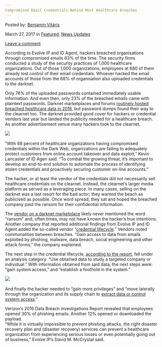 ```yaml
---
Compromised Email Credentials Behind Most Healthcare Breaches
---
```

<article class="post-listing post-18819 post type-post status-publish format-standard has-post-thumbnail hentry 
 tag-breaches tag-compromised tag-credentials tag-email care">
    
<div class="post-inner">
    
    
    
<span>Posted by: <a href="https://www.deepdotweb.com/author/benjaminvi/" title="">Benjamin Vitáris </a></span>
    
    
<span>March 27, 2017</span>
<span>in <a href="https://www.deepdotweb.com/category/deepdot-news/" rel="category tag">Featured</a>, <a href="https://www.deepdotweb.com/category/news-updates/" rel="category tag">News Updates</a></span>
    
<span><a href="https://www.deepdotweb.com/2017/03/27/compromised-email-credentials-behind-healthcare-breaches/#respond">Leave a comment</a></span>
</p>
<div class="clear"></div>
    
<div class="entry">
    
<p>According to Evolve IP and ID Agent, hackers breached organisations through compromised emails 63% of the time. The security firms conducted a study of the security practices of 1,000 healthcare organizations. Out of those 1,000 organizations, employees at 680 of them already lost control of their email credentials. Whoever hacked the email accounts of those from the 68% of organisation also uploaded credentials to the darknet.</p>
<p>Only 76% of the uploaded passwords contained immediately usable information. And even then, only 23% of the breached emails came with plaintext passwords. Darknet marketplaces and forums <a href="https://www.databreaches.net/hl7-vendor-hack-compromised-clients-ehr-records-the-dark-overlord/">routinely hosted breached healthcare data in 2016</a>, but password dumps found their way to the clearnet too. The darknet provided good cover for hackers or credential vendors last year but landed the publicity needed for a healthcare breach. As another advertisement venue many hackers took to the clearnet.</p>
<p><img class="wp-image-18829 aligncenter" src="/imgs/2017/03/word-image-57.png" srcset="/imgs/2017/03/word-image-57.png 521w, /imgs/2017/03/word-image-57-300x181.png 300w" sizes="(max-width: 521px) 100vw, 521px" /></p>
<p>“With 68 percent of healthcare organizations having compromised credentials within the Dark Web, organizations are failing to adequately protect customers from online account takeover and data exploit,” Kevin Lancaster of ID Agen said. “To combat the growing threat, it’s important to develop an end-to-end solution to automate the process of identifying stolen credentials and proactively securing customer on-line accounts.”</p>
<p>The hacker, or at least the vendor of the credentials did not necessarily sell healthcare credentials on the clearnet. Instead, the clearnet&#8217;s larger media platform as served as a leveraging piece. In many cases, selling on the darknet was a last resort for the bad actor; they wanted the beach as publicised as possible. Once word spread, they sat and hoped the breached company paid the ransom for their confidential information.</p>
<p>The <a href="https://www.deepdotweb.com/marketplace-directory/categories/top-markets/">vendor on a darknet marketplace</a> likely never mentioned the word “ransom” and, often times, may not have known the hacker&#8217;s true intentions. Another company that reported additional findings from Evolve IP and ID Agent added the so-called vendor “<a href="https://www.healthdatamanagement.com/news/most-email-attacks-enabled-by-easily-obtained-credentials">credential lifecycle</a>.” Vendors noted commonalities between breaches. “Gain access to data from emails exploited by phishing, malware, data breach, social engineering and other attack forms,” the company explained.</p>
<p>The next step in the credential lifecycle, <a href="https://www.scribd.com/document/341875913/Email-Vulnerability-in-Healthcare">according to the report</a>, fell under an analysis category. “Use obtained data to study a targeted company or individual.” With information obtained from said data, the next steps were: “gain system access,” and “establish a foothold in the system.”</p>
<p><img class="wp-image-18830 aligncenter" src="/imgs/2017/03/word-image-58.png" srcset="/imgs/2017/03/word-image-58.png 533w, /imgs/2017/03/word-image-58-300x202.png 300w, /imgs/2017/03/word-image-58-290x195.png 290w" sizes="(max-width: 533px) 100vw, 533px" /></p>
<p>And finally the hacker needed to “gain more privileges” and “move laterally through the organization and its supply chain to <a href="https://www.deepdotweb.com/tag/hacks/">extract data or control system access</a>.”</p>
<p>Verizon’s 2016 Data Breach investigations Report revealed that employees opened 30% of phishing emails. Another 12% opened or downloaded the payload.<br />
    “While it is virtually impossible to prevent phishing attacks, the right disaster recovery plan and (disaster recovery) services can prevent a healthcare organization from experiencing serious losses or even potentially going out of business,” Evolve IP’s David M. McCrystal said.</p>
    
    
</div><!-- .entry /-->
<span style="display:none"><a href="https://www.deepdotweb.com/tag/breaches/" rel="tag">breaches</a> <a href="https://www.deepdotweb.com/tag/compromised/" rel="tag">compromised</a> <a href="https://www.deepdotweb.com/tag/credentials/" rel="tag">credentials</a> <a href="https://www.deepdotweb.com/tag/email/" rel="tag">email</a> <a href="https://www.deepdotweb.com/tag/healthcare/" rel="tag">healthcare</a></span>				<span style="display:none" class="updated">2017-03-27<a href="https://www.deepdotweb.com/author/benjaminvi/" title="Posts by Benjamin Vitáris" rel="author">Benjamin Vitáris</a></strong></div>
    
    
</div><!-- .post-inner -->
</article><!-- .post-listing -->

